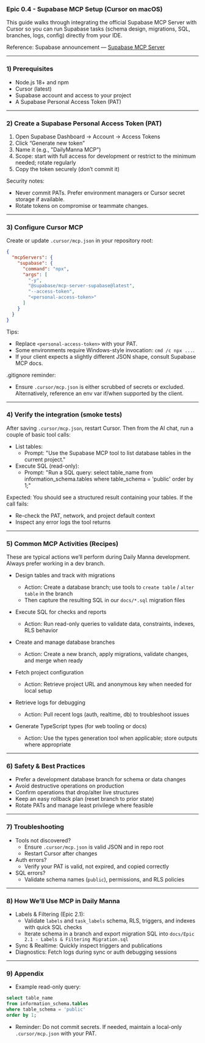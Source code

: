 ### Epic 0.4 - Supabase MCP Setup (Cursor on macOS)

This guide walks through integrating the official Supabase MCP Server with Cursor so you can run Supabase tasks (schema design, migrations, SQL, branches, logs, config) directly from your IDE.

Reference: Supabase announcement — [Supabase MCP Server](https://supabase.com/blog/mcp-server)

---

### 1) Prerequisites
- Node.js 18+ and npm
- Cursor (latest)
- Supabase account and access to your project
- A Supabase Personal Access Token (PAT)

---

### 2) Create a Supabase Personal Access Token (PAT)
1. Open Supabase Dashboard → Account → Access Tokens
2. Click “Generate new token”
3. Name it (e.g., "DailyManna MCP")
4. Scope: start with full access for development or restrict to the minimum needed; rotate regularly
5. Copy the token securely (don’t commit it)

Security notes:
- Never commit PATs. Prefer environment managers or Cursor secret storage if available.
- Rotate tokens on compromise or teammate changes.

---

### 3) Configure Cursor MCP
Create or update `.cursor/mcp.json` in your repository root:

```json
{
  "mcpServers": {
    "supabase": {
      "command": "npx",
      "args": [
        "-y",
        "@supabase/mcp-server-supabase@latest",
        "--access-token",
        "<personal-access-token>"
      ]
    }
  }
}
```

Tips:
- Replace `<personal-access-token>` with your PAT.
- Some environments require Windows-style invocation: `cmd /c npx ...`.
- If your client expects a slightly different JSON shape, consult Supabase MCP docs.

.gitignore reminder:
- Ensure `.cursor/mcp.json` is either scrubbed of secrets or excluded. Alternatively, reference an env var if/when supported by the client.

---

### 4) Verify the integration (smoke tests)
After saving `.cursor/mcp.json`, restart Cursor. Then from the AI chat, run a couple of basic tool calls:

- List tables:
  - Prompt: "Use the Supabase MCP tool to list database tables in the current project."
- Execute SQL (read-only):
  - Prompt: "Run a SQL query: select table_name from information_schema.tables where table_schema = 'public' order by 1;"

Expected: You should see a structured result containing your tables. If the call fails:
- Re-check the PAT, network, and project default context
- Inspect any error logs the tool returns

---

### 5) Common MCP Activities (Recipes)
These are typical actions we’ll perform during Daily Manna development. Always prefer working in a dev branch.

- Design tables and track with migrations
  - Action: Create a database branch; use tools to `create table` / `alter table` in the branch
  - Then capture the resulting SQL in our `docs/*.sql` migration files

- Execute SQL for checks and reports
  - Action: Run read-only queries to validate data, constraints, indexes, RLS behavior

- Create and manage database branches
  - Action: Create a new branch, apply migrations, validate changes, and merge when ready

- Fetch project configuration
  - Action: Retrieve project URL and anonymous key when needed for local setup

- Retrieve logs for debugging
  - Action: Pull recent logs (auth, realtime, db) to troubleshoot issues

- Generate TypeScript types (for web tooling or docs)
  - Action: Use the types generation tool when applicable; store outputs where appropriate

---

### 6) Safety & Best Practices
- Prefer a development database branch for schema or data changes
- Avoid destructive operations on production
- Confirm operations that drop/alter live structures
- Keep an easy rollback plan (reset branch to prior state)
- Rotate PATs and manage least privilege where feasible

---

### 7) Troubleshooting
- Tools not discovered?
  - Ensure `.cursor/mcp.json` is valid JSON and in repo root
  - Restart Cursor after changes
- Auth errors?
  - Verify your PAT is valid, not expired, and copied correctly
- SQL errors?
  - Validate schema names (`public`), permissions, and RLS policies

---

### 8) How We’ll Use MCP in Daily Manna
- Labels & Filtering (Epic 2.1):
  - Validate `labels` and `task_labels` schema, RLS, triggers, and indexes with quick SQL checks
  - Iterate schema in a branch and export migration SQL into `docs/Epic 2.1 - Labels & Filtering Migration.sql`
- Sync & Realtime: Quickly inspect triggers and publications
- Diagnostics: Fetch logs during sync or auth debugging sessions

---

### 9) Appendix
- Example read-only query:
```sql
select table_name
from information_schema.tables
where table_schema = 'public'
order by 1;
```

- Reminder: Do not commit secrets. If needed, maintain a local-only `.cursor/mcp.json` with your PAT.

